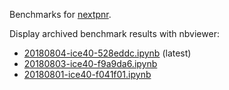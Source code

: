 Benchmarks for [nextpnr](https://github.com/YosysHQ/nextpnr).

Display archived benchmark results with nbviewer:
- [20180804-ice40-528eddc.ipynb](https://nbviewer.jupyter.org/github/YosysHQ/nextpnr-bench/blob/master/reports/20180804-ice40-528eddc.ipynb) (latest)
- [20180803-ice40-f9a9da6.ipynb](https://nbviewer.jupyter.org/github/YosysHQ/nextpnr-bench/blob/master/reports/20180803-ice40-f9a9da6.ipynb)
- [20180801-ice40-f041f01.ipynb](https://nbviewer.jupyter.org/github/YosysHQ/nextpnr-bench/blob/master/reports/20180801-ice40-f041f01.ipynb)
